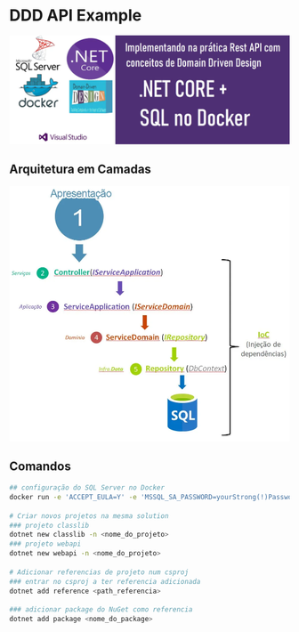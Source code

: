 # DDD API Example

![DDD API Example](./Assets/project_details.png)

## Arquitetura em Camadas
![Arquitetura em camadas](./Assets/layers_architecture.png)

## Comandos
```bash
## configuração do SQL Server no Docker
docker run -e 'ACCEPT_EULA=Y' -e 'MSSQL_SA_PASSWORD=yourStrong(!)Password' -p 1433:1433 --name sql1 --hostname sql1 -d mcr.microsoft.com/mssql/server:2022-latest

# Criar novos projetos na mesma solution
### projeto classlib
dotnet new classlib -n <nome_do_projeto>
### projeto webapi
dotnet new webapi -n <nome_do_projeto>

# Adicionar referencias de projeto num csproj
### entrar no csproj a ter referencia adicionada
dotnet add reference <path_referencia>

### adicionar package do NuGet como referencia
dotnet add package <nome_do_package>
```
